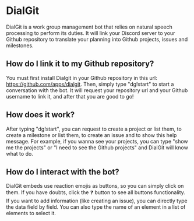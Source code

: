 # DialGit

DialGit is a work group management bot that relies on natural speech processing to perform its duties. It will link your Discord server to your Github repository to translate your planning into Github projects, issues and milestones.

## How do I link it to my Github repository?

You must first install Dialgit in your Github repository in this url: https://github.com/apps/dialgit. Then, simply type "dg!start" to start a conversation with the bot. It will request your repository url and your Github username to link it, and after that you are good to go!

## How does it work?
After typing "dg!start", you can request to create a project or list them, to create a milestone or list them, to create an issue and to show this help message. For example, if you wanna see your projects, you can type "show me the projects" or "I need to see the Github projects" and DialGit will know what to do.
                
## How do I interact with the bot?
DialGit embeds use reaction emojis as buttons, so you can simply click on them. If you have doubts, click the ❓ button to see all buttons functionality. If you want to add information (like creating an issue), you can directly type the data field by field. You can also type the name of an element in a list of elements to select it.

